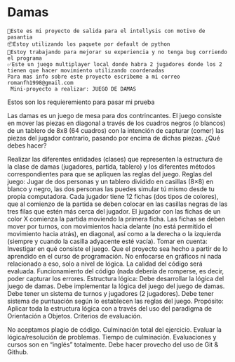 # Damas
    📆Este es mi proyecto de salida para el intellysis con motivo de pasantia 
    📦Estoy utilizando los paquete por default de python 
    🐛Estoy trabajando para mejorar su experiencia y no tenga bug corriendo el programa 
    ✅Este un juego multiplayer local donde habra 2 jugadores donde los 2 tienen que hacer movimiento utilizando coordenadas
    Para mas info sobre este proyecto escribeme a mi correo romanfh1998@gmail.com
     Mini-proyecto a realizar: JUEGO DE DAMAS
             
   Estos son los requieremiento para pasar mi prueba 

 Las damas es un juego de mesa para dos contrincantes. El juego consiste en mover las piezas en diagonal a través de los cuadros negros (o blancos) de un tablero de 8x8 (64 cuadros) con la intención de capturar (comer) las piezas del jugador contrario, pasando por encima de dichas piezas. ¿Qué debes hacer?

Realizar las diferentes entidades (clases) que representen la estructura de la clase de damas (jugadores, partida, tablero) y los diferentes métodos correspondientes para que se apliquen las reglas del juego. Reglas del juego: Jugar de dos personas y un tablero dividido en casillas (8×8) en blanco y negro, las dos personas las puedes simular tú mismo desde tu propia computadora. Cada jugador tiene 12 fichas (dos tipos de colores), que al comienzo de la partida se deben colocar en las casillas negras de las tres filas que estén más cerca del jugador. El jugador con las fichas de un color X comienza la partida moviendo la primera ficha. Las fichas se deben mover por turnos, con movimientos hacia delante (no está permitido el movimiento hacia atrás), en diagonal, así como a la derecha o la izquierda (siempre y cuando la casilla adyacente esté vacía). Tomar en cuenta: Investigar en qué consiste el juego. Que el proyecto sea hecho a partir de lo aprendido en el curso de programación. No enfocarse en gráficos ni nada relacionado a eso, solo a nivel de lógica. La calidad del código será evaluada. Funcionamiento del código (nada debería de romperse, es decir, poder capturar los errores. Estructura lógica: Debe desarrollar la lógica del juego de damas. Debe implementar la lógica del juego del juego de damas. Debe tener un sistema de turnos y jugadores (2 jugadores). Debe tener sistema de puntuación según lo establecen las reglas del juego. Propósito: Aplicar toda la estructura lógica con a través del uso del paradigma de Orientación a Objetos. Criterios de evaluación.

No aceptamos plagio de código. Culminación total del ejercicio. Evaluar la lógica/resolución de problemas. Tiempo de culminación. Evaluaciones y cursos son en “inglés” totalmente. Debe hacer provecho del uso de Git & Github.
